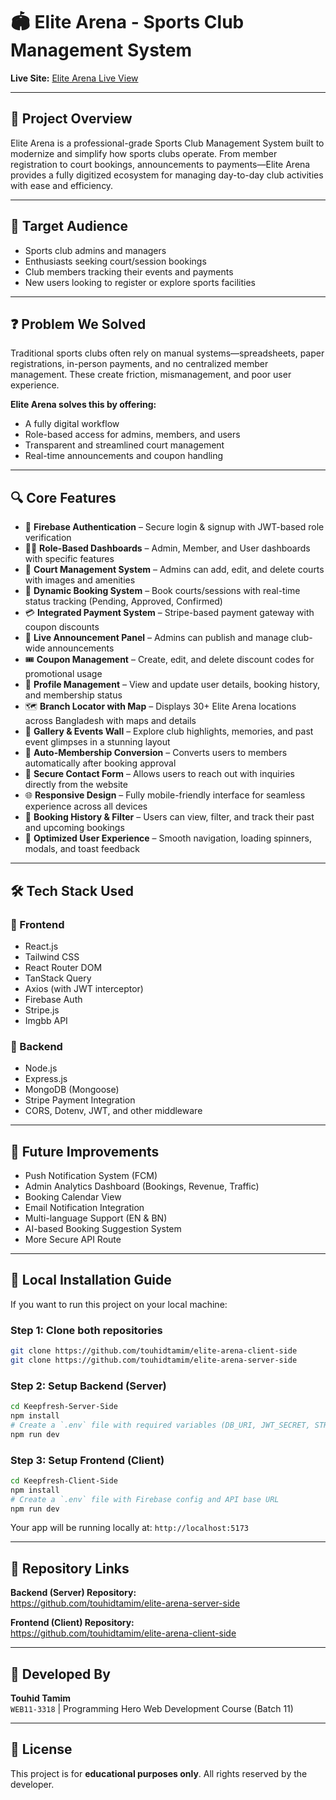 # 🏟️ Elite Arena - Sports Club Management System

**Live Site:** [Elite Arena Live View](https://elite-arena.netlify.app)

---

## 📝 Project Overview

Elite Arena is a professional-grade Sports Club Management System built to modernize and simplify how sports clubs operate. From member registration to court bookings, announcements to payments—Elite Arena provides a fully digitized ecosystem for managing day-to-day club activities with ease and efficiency.

---

## 🎯 Target Audience

- Sports club admins and managers
- Enthusiasts seeking court/session bookings
- Club members tracking their events and payments
- New users looking to register or explore sports facilities

---

## ❓ Problem We Solved

Traditional sports clubs often rely on manual systems—spreadsheets, paper registrations, in-person payments, and no centralized member management. These create friction, mismanagement, and poor user experience.

**Elite Arena solves this by offering:**

- A fully digital workflow
- Role-based access for admins, members, and users
- Transparent and streamlined court management
- Real-time announcements and coupon handling

---

## 🔍 Core Features

- 🔐 **Firebase Authentication** – Secure login & signup with JWT-based role verification
- 🧑‍💼 **Role-Based Dashboards** – Admin, Member, and User dashboards with specific features
- 🏸 **Court Management System** – Admins can add, edit, and delete courts with images and amenities
- 🧾 **Dynamic Booking System** – Book courts/sessions with real-time status tracking (Pending, Approved, Confirmed)
- 💳 **Integrated Payment System** – Stripe-based payment gateway with coupon discounts
- 📢 **Live Announcement Panel** – Admins can publish and manage club-wide announcements
- 🎟️ **Coupon Management** – Create, edit, and delete discount codes for promotional usage
- 👤 **Profile Management** – View and update user details, booking history, and membership status
- 🗺️ **Branch Locator with Map** – Displays 30+ Elite Arena locations across Bangladesh with maps and details
- 📸 **Gallery & Events Wall** – Explore club highlights, memories, and past event glimpses in a stunning layout
- 🔄 **Auto-Membership Conversion** – Converts users to members automatically after booking approval
- 📨 **Secure Contact Form** – Allows users to reach out with inquiries directly from the website
- 🌐 **Responsive Design** – Fully mobile-friendly interface for seamless experience across all devices
- 📅 **Booking History & Filter** – Users can view, filter, and track their past and upcoming bookings
- 🧠 **Optimized User Experience** – Smooth navigation, loading spinners, modals, and toast feedback

---

## 🛠️ Tech Stack Used

### 🚀 Frontend

- React.js
- Tailwind CSS
- React Router DOM
- TanStack Query
- Axios (with JWT interceptor)
- Firebase Auth
- Stripe.js
- Imgbb API

### 🧩 Backend

- Node.js
- Express.js
- MongoDB (Mongoose)
- Stripe Payment Integration
- CORS, Dotenv, JWT, and other middleware

---

## 🔮 Future Improvements

- Push Notification System (FCM)
- Admin Analytics Dashboard (Bookings, Revenue, Traffic)
- Booking Calendar View
- Email Notification Integration
- Multi-language Support (EN & BN)
- AI-based Booking Suggestion System
- More Secure API Route

---

## 🧪 Local Installation Guide

If you want to run this project on your local machine:

### Step 1: Clone both repositories

```bash
git clone https://github.com/touhidtamim/elite-arena-client-side
git clone https://github.com/touhidtamim/elite-arena-server-side
```

### Step 2: Setup Backend (Server)

```bash
cd Keepfresh-Server-Side
npm install
# Create a `.env` file with required variables (DB_URI, JWT_SECRET, STRIPE_KEY, etc.)
npm run dev
```

### Step 3: Setup Frontend (Client)

```bash
cd Keepfresh-Client-Side
npm install
# Create a `.env` file with Firebase config and API base URL
npm run dev
```

Your app will be running locally at: `http://localhost:5173`

---

## 🔗 Repository Links

**Backend (Server) Repository:**  
https://github.com/touhidtamim/elite-arena-server-side

**Frontend (Client) Repository:**  
https://github.com/touhidtamim/elite-arena-client-side

---

## 👤 Developed By

**Touhid Tamim**  
`WEB11-3318` | Programming Hero Web Development Course (Batch 11)

---

## 📝 License

This project is for **educational purposes only**. All rights reserved by the developer.
